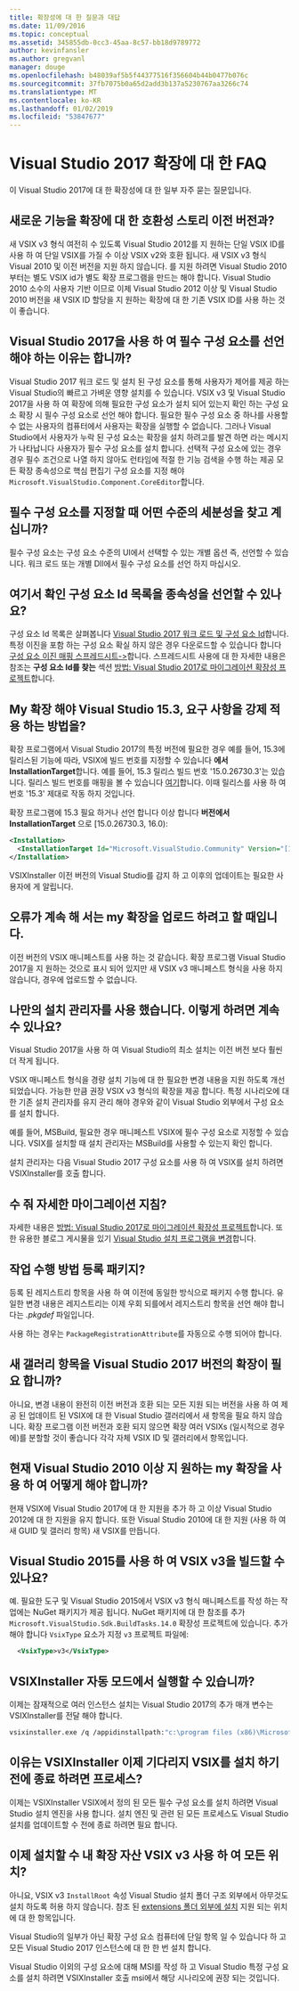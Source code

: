 ```yaml
---
title: 확장성에 대 한 질문과 대답
ms.date: 11/09/2016
ms.topic: conceptual
ms.assetid: 345855db-0cc3-45aa-8c57-bb18d9789772
author: kevinfansler
ms.author: gregvanl
manager: douge
ms.openlocfilehash: b48039af5b5f44377516f356604b44b0477b076c
ms.sourcegitcommit: 37fb7075b0a65d2add3b137a5230767aa3266c74
ms.translationtype: MT
ms.contentlocale: ko-KR
ms.lasthandoff: 01/02/2019
ms.locfileid: "53847677"
---
```

# <a name="faq-for-visual-studio-2017-extensibility"></a>Visual Studio 2017 확장에 대 한 FAQ

이 Visual Studio 2017에 대 한 확장성에 대 한 일부 자주 묻는 질문입니다.

## <a name="what-is-the-backwards-compatibility-story-for-extensions"></a>새로운 기능을 확장에 대 한 호환성 스토리 이전 버전과?

새 VSIX v3 형식 여전히 수 있도록 Visual Studio 2012를 지 원하는 단일 VSIX ID를 사용 하 여 단일 VSIX를 가질 수 이상 VSIX v2와 호환 됩니다. 새 VSIX v3 형식 Visual 2010 및 이전 버전을 지원 하지 않습니다. 를 지원 하려면 Visual Studio 2010 부터는 별도 VSIX id가 별도 확장 프로그램을 만드는 해야 합니다. Visual Studio 2010 소수의 사용자 기반 이므로 이제 Visual Studio 2012 이상 및 Visual Studio 2010 버전을 새 VSIX ID 할당을 지 원하는 확장에 대 한 기존 VSIX ID를 사용 하는 것이 좋습니다.

## <a name="why-do-i-need-to-declare-prerequisites-with-visual-studio-2017"></a>Visual Studio 2017을 사용 하 여 필수 구성 요소를 선언 해야 하는 이유는 합니까?

Visual Studio 2017 워크 로드 및 설치 된 구성 요소를 통해 사용자가 제어를 제공 하는 Visual Studio의 빠르고 가벼운 영향 설치를 수 있습니다. VSIX v3 및 Visual Studio 2017을 사용 하 여 확장에 의해 필요한 구성 요소가 설치 되어 있는지 확인 하는 구성 요소 확장 시 필수 구성 요소로 선언 해야 합니다. 필요한 필수 구성 요소 중 하나를 사용할 수 없는 사용자의 컴퓨터에서 사용자는 확장을 실행할 수 없습니다. 그러나 Visual Studio에서 사용자가 누락 된 구성 요소는 확장을 설치 하려고를 발견 하면 라는 메시지가 나타납니다 사용자가 필수 구성 요소를 설치 합니다. 선택적 구성 요소에 있는 경우 경우 필수 조건으로 나열 하지 않아도 런타임에 적절 한 기능 검색을 수행 하는 제공 모든 확장 종속성으로 핵심 편집기 구성 요소를 지정 해야 `Microsoft.VisualStudio.Component.CoreEditor`합니다.

## <a name="when-you-say-prerequisite-what-level-of-granularity-do-you-mean"></a>필수 구성 요소를 지정할 때 어떤 수준의 세분성을 찾고 계십니까?

필수 구성 요소는 구성 요소 수준의 UI에서 선택할 수 있는 개별 옵션 즉, 선언할 수 있습니다. 워크 로드 또는 개별 Dll에서 필수 구성 요소를 선언 하지 마십시오.

## <a name="where-do-i-find-a-list-of-component-ids-so-i-can-declare-dependencies"></a>여기서 확인 구성 요소 Id 목록을 종속성을 선언할 수 있나요?

구성 요소 Id 목록은 살펴봅니다 [Visual Studio 2017 워크 로드 및 구성 요소 Id](https://aka.ms/vs2017componentIDs)합니다. 특정 이진을 포함 하는 구성 요소 확실 하지 않은 경우 다운로드할 수 있습니다 합니다 [구성 요소 이진 매핑 스프레드시트->](https://aka.ms/vs2017componentid-binaries)합니다. 스프레드시트 사용에 대 한 자세한 내용은 참조는 **구성 요소 Id를 찾는** 섹션 [방법: Visual Studio 2017로 마이그레이션 확장성 프로젝트](how-to-migrate-extensibility-projects-to-visual-studio-2017.md)합니다.

## <a name="my-extension-requires-visual-studio-153-how-do-i-enforce-that-requirement"></a>My 확장 해야 Visual Studio 15.3, 요구 사항을 강제 적용 하는 방법을?

확장 프로그램에서 Visual Studio 2017의 특정 버전에 필요한 경우 예를 들어, 15.3에 릴리스된 기능에 따라, VSIX에 빌드 번호를 지정할 수 있습니다 **에서 InstallationTarget**합니다. 예를 들어, 15.3 릴리스 빌드 번호 '15.0.26730.3'는 있습니다. 릴리스 빌드 번호를 매핑을 볼 수 있습니다 [여기](../install/visual-studio-build-numbers-and-release-dates.md)합니다. 이때 릴리스를 사용 하 여 번호 '15.3' 제대로 작동 하지 것입니다.

확장 프로그램에 15.3 필요 하거나 선언 합니다 이상 합니다 **버전에서 InstallationTarget** 으로 [15.0.26730.3, 16.0):

```xml
<Installation>
  <InstallationTarget Id="Microsoft.VisualStudio.Community" Version="[15.0.26730.3, 16.0)" />
</Installation>
```

VSIXInstaller 이전 버전의 Visual Studio를 감지 하 고 이후의 업데이트는 필요한 사용자에 게 알립니다.

## <a name="i-keep-getting-an-error-when-i-try-to-upload-my-extension"></a>오류가 계속 해 서는 my 확장을 업로드 하려고 할 때입니다.

이전 버전의 VSIX 매니페스트를 사용 하는 것 같습니다. 확장 프로그램 Visual Studio 2017을 지 원하는 것으로 표시 되어 있지만 새 VSIX v3 매니페스트 형식을 사용 하지 않습니다, 경우에 업로드할 수 없습니다.

## <a name="i-use-my-own-installer-can-i-continue-to-do-that"></a>나만의 설치 관리자를 사용 했습니다. 이렇게 하려면 계속 수 있나요?

Visual Studio 2017을 사용 하 여 Visual Studio의 최소 설치는 이전 버전 보다 훨씬 더 작게 됩니다.

VSIX 매니페스트 형식을 경량 설치 기능에 대 한 필요한 변경 내용을 지원 하도록 개선 되었습니다. 가능한 만큼 권장 VSIX v3 형식의 확장을 제공 합니다. 특정 시나리오에 대 한 기존 설치 관리자를 유지 관리 해야 경우와 같이 Visual Studio 외부에서 구성 요소를 설치 합니다.

예를 들어, MSBuild, 필요한 경우 매니페스트 VSIX에 필수 구성 요소로 지정할 수 있습니다. VSIX를 설치할 때 설치 관리자는 MSBuild를 사용할 수 있는지 확인 합니다.

설치 관리자는 다음 Visual Studio 2017 구성 요소를 사용 하 여 VSIX를 설치 하려면 VSIXInstaller를 호출 합니다.

## <a name="can-you-give-me-more-migration-guidance"></a>수 줘 자세한 마이그레이션 지침?

자세한 내용은 [방법: Visual Studio 2017로 마이그레이션 확장성 프로젝트](how-to-migrate-extensibility-projects-to-visual-studio-2017.md)합니다. 또한 유용한 블로그 게시물을 있기 [Visual Studio 설치 프로그램을 변경](https://blogs.msdn.microsoft.com/heaths/2016/09/15/changes-to-visual-studio-15-setup)합니다.

## <a name="how-do-i-do-package-registration"></a>작업 수행 방법 등록 패키지?

등록 된 레지스트리 항목을 사용 하 여 이전에 동일한 방식으로 패키지 수행 합니다. 유일한 변경 내용은 레지스트리는 이제 우회 되를에서 레지스트리 항목을 선언 해야 합니다는 *.pkgdef* 파일입니다.

사용 하는 경우는 `PackageRegistrationAttribute`를 자동으로 수행 되어야 합니다.

## <a name="will-i-need-a-new-gallery-entry-for-the-visual-studio-2017-version-of-my-extension"></a>새 갤러리 항목을 Visual Studio 2017 버전의 확장이 필요 합니까?

아니요, 변경 내용이 완전히 이전 버전과 호환 되는 모든 지원 되는 버전을 사용 하 여 제공 된 업데이트 된 VSIX에 대 한 Visual Studio 갤러리에서 새 항목을 필요 하지 않습니다. 확장 프로그램 이전 버전과 호환 되지 않으면 확장 여러 VSIXs (일시적으로 경우에)를 분할할 것이 좋습니다 각각 자체 VSIX ID 및 갤러리에서 항목입니다.

## <a name="what-should-i-do-with-my-extension-that-currently-supports-visual-studio-2010-and-later"></a>현재 Visual Studio 2010 이상 지 원하는 my 확장을 사용 하 여 어떻게 해야 합니까?

현재 VSIX에 Visual Studio 2017에 대 한 지원을 추가 하 고 이상 Visual Studio 2012에 대 한 지원을 유지 합니다. 또한 Visual Studio 2010에 대 한 지원 (사용 하 여 새 GUID 및 갤러리 항목) 새 VSIX를 만듭니다.

## <a name="can-i-build-a-vsix-v3-with-visual-studio-2015"></a>Visual Studio 2015를 사용 하 여 VSIX v3을 빌드할 수 있나요?

예. 필요한 도구 및 Visual Studio 2015에서 VSIX v3 형식 매니페스트를 작성 하는 작업에는 NuGet 패키지가 제공 됩니다. NuGet 패키지에 대 한 참조를 추가 `Microsoft.VisualStudio.Sdk.BuildTasks.14.0` 확장성 프로젝트에 있습니다. 추가 해야 합니다 `VsixType` 요소가 지정 `v3` 프로젝트 파일에:

```xml
  <VsixType>v3</VsixType>
```

## <a name="can-i-run-the-vsixinstaller-in-quiet-mode"></a>VSIXInstaller 자동 모드에서 실행할 수 있습니까?

이제는 잠재적으로 여러 인스턴스 설치는 Visual Studio 2017의 추가 매개 변수는 VSIXInstaller를 전달 해야 합니다.

```bash
vsixinstaller.exe /q /appidinstallpath:"c:\program files (x86)\Microsoft Visual Studio\2017\Enterprise\Common7\IDE\devenv.exe" /appidname:"Visual Studio" /logFile:<path to log file> /skuName:Enterprise /skuVersion:15.0.25810.0 "KendoUI.Mvc.VSPackage.vsix"
```

## <a name="why-does-the-vsixinstaller-now-wait-for-processes-to-exit-before-installing-the-vsix"></a>이유는 VSIXInstaller 이제 기다리지 VSIX를 설치 하기 전에 종료 하려면 프로세스?

이제는 VSIXInstaller VSIX에서 정의 된 모든 필수 구성 요소를 설치 하려면 Visual Studio 설치 엔진을 사용 합니다. 설치 엔진 및 관련 된 모든 프로세스도 Visual Studio 설치를 업데이트할 수 전에 종료 하려면 필요 합니다.

## <a name="can-i-now-install-my-extension-assets-to-any-location-with-vsix-v3"></a>이제 설치할 수 내 확장 자산 VSIX v3 사용 하 여 모든 위치?

아니요, VSIX v3 `InstallRoot` 속성 Visual Studio 설치 폴더 구조 외부에서 아무것도 설치 하도록 허용 하지 않습니다. 참조 된 [extensions 폴더 외부에 설치](set-install-root.md) 지원 되는 위치에 대 한 항목입니다. 

Visual Studio의 일부가 아닌 확장 구성 요소 컴퓨터에 단일 항목 일 수 있습니다 하 고 모든 Visual Studio 2017 인스턴스에 대 한 한 번 설치 합니다.

Visual Studio 이외의 구성 요소에 대해 MSI를 작성 하 고 Visual Studio 특정 구성 요소를 설치 하려면 VSIXInstaller 호출 msi에서 해당 시나리오에 권장 되는 것입니다.